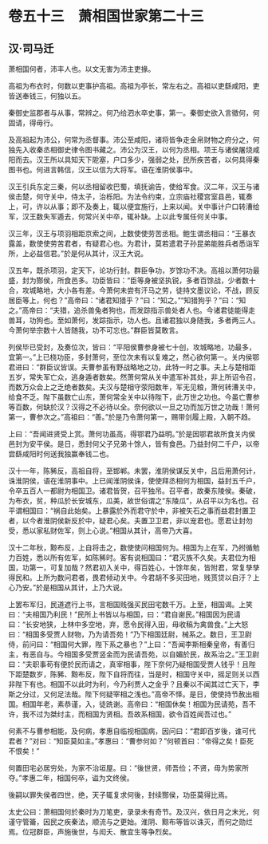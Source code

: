 # 卷五十三　萧相国世家第二十三
## 汉·司马迁
萧相国何者，沛丰人也。以文无害为沛主吏掾。    
    
高祖为布衣时，何数以吏事护高祖。高祖为亭长，常左右之。高祖以吏繇咸阳，吏皆送奉钱三，何独以五。    
    
秦御史监郡者与从事，常辨之。何乃给泗水卒史事，第一。秦御史欲入言徵何，何固请，得毋行。    
    
及高祖起为沛公，何常为丞督事。沛公至咸阳，诸将皆争走金帛财物之府分之，何独先入收秦丞相御史律令图书藏之。沛公为汉王，以何为丞相。项王与诸侯屠烧咸阳而去。汉王所以具知天下阸塞，户口多少，强弱之处，民所疾苦者，以何具得秦图书也。何进言韩信，汉王以信为大将军。语在淮阴侯事中。    
    
汉王引兵东定三秦，何以丞相留收巴蜀，填抚谕告，使给军食。汉二年，汉王与诸侯击楚，何守关中，侍太子，治栎阳。为法令约束，立宗庙社稷宫室县邑，辄奏上，可，许以从事；即不及奏上，辄以便宜施行，上来以闻。关中事计户口转漕给军，汉王数失军遁去，何常兴关中卒，辄补缺。上以此专属任何关中事。    
    
汉三年，汉王与项羽相距京索之间，上数使使劳苦丞相。鲍生谓丞相曰：“王暴衣露盖，数使使劳苦君者，有疑君心也。为君计，莫若遣君子孙昆弟能胜兵者悉诣军所，上必益信君。”於是何从其计，汉王大说。    
    
汉五年，既杀项羽，定天下，论功行封。群臣争功，岁馀功不决。高祖以萧何功最盛，封为酂侯，所食邑多。功臣皆曰：“臣等身被坚执锐，多者百馀战，少者数十合，攻城略地，大小各有差。今萧何未尝有汗马之劳，徒持文墨议论，不战，顾反居臣等上，何也？”高帝曰：“诸君知猎乎？”曰：“知之。”“知猎狗乎？”曰：“知之。”高帝曰：“夫猎，追杀兽兔者狗也，而发踪指示兽处者人也。今诸君徒能得走兽耳，功狗也。至如萧何，发踪指示，功人也。且诸君独以身随我，多者两三人。今萧何举宗数十人皆随我，功不可忘也。”群臣皆莫敢言。    
    
列侯毕已受封，及奏位次，皆曰：“平阳侯曹参身被七十创，攻城略地，功最多，宜第一。”上已桡功臣，多封萧何，至位次未有以复难之，然心欲何第一。关内侯鄂君进曰：“群臣议皆误。夫曹参虽有野战略地之功，此特一时之事。夫上与楚相距五岁，常失军亡众，逃身遁者数矣。然萧何常从关中遣军补其处，非上所诏令召，而数万众会上之乏绝者数矣。夫汉与楚相守荥阳数年，军无见粮，萧何转漕关中，给食不乏。陛下虽数亡山东，萧何常全关中以待陛下，此万世之功也。今虽亡曹参等百数，何缺於汉？汉得之不必待以全。奈何欲以一旦之功而加万世之功哉！萧何第一，曹参次之。”高祖曰：“善。”於是乃令萧何第一，赐带剑履上殿，入朝不趋。    
    
上曰：“吾闻进贤受上赏。萧何功虽高，得鄂君乃益明。”於是因鄂君故所食关内侯邑封为安平侯。是日，悉封何父子兄弟十馀人，皆有食邑。乃益封何二千户，以帝尝繇咸阳时何送我独赢奉钱二也。    
    
汉十一年，陈豨反，高祖自将，至邯郸。未罢，淮阴侯谋反关中，吕后用萧何计，诛淮阴侯，语在淮阴事中。上已闻淮阴侯诛，使使拜丞相何为相国，益封五千户，令卒五百人一都尉为相国卫。诸君皆贺，召平独吊。召平者，故秦东陵侯。秦破，为布衣，贫，种瓜於长安城东，瓜美，故世俗谓之“东陵瓜”，从召平以为名也。召平谓相国曰：“祸自此始矣。上暴露於外而君守於中，非被矢石之事而益君封置卫者，以今者淮阴侯新反於中，疑君心矣。夫置卫卫君，非以宠君也。愿君让封勿受，悉以家私财佐军，则上心说。”相国从其计，高帝乃大喜。    
    
汉十二年秋，黥布反，上自将击之，数使使问相国何为。相国为上在军，乃拊循勉力百姓，悉以所有佐军，如陈豨时。客有说相国曰：“君灭族不久矣。夫君位为相国，功第一，可复加哉？然君初入关中，得百姓心，十馀年矣，皆附君，常复孳孳得民和。上所为数问君者，畏君倾动关中。今君胡不多买田地，贱贳贷以自汙？上心乃安。”於是相国从其计，上乃大说。    
    
上罢布军归，民道遮行上书，言相国贱强买民田宅数千万。上至，相国谒。上笑曰：“夫相国乃利民！”民所上书皆以与相国，曰：“君自谢民。”相国因为民请曰：“长安地狭，上林中多空地，弃，愿令民得入田，毋收稿为禽兽食。”上大怒曰：“相国多受贾人财物，乃为请吾苑！”乃下相国廷尉，械系之。数日，王卫尉侍，前问曰：“相国何大罪，陛下系之暴也？”上曰：“吾闻李斯相秦皇帝，有善归主，有恶自与。今相国多受贾竖金而为民请吾苑，以自媚於民，故系治之。”王卫尉曰：“夫职事苟有便於民而请之，真宰相事，陛下奈何乃疑相国受贾人钱乎！且陛下距楚数岁，陈豨、黥布反，陛下自将而往，当是时，相国守关中，摇足则关以西非陛下有也。相国不以此时为利，今乃利贾人之金乎？且秦以不闻其过亡天下，李斯之分过，又何足法哉。陛下何疑宰相之浅也。”高帝不怿。是日，使使持节赦出相国。相国年老，素恭谨，入，徒跣谢。高帝曰：“相国休矣！相国为民请苑，吾不许，我不过为桀纣主，而相国为贤相。吾故系相国，欲令百姓闻吾过也。”    
    
何素不与曹参相能，及何病，孝惠自临视相国病，因问曰：“君即百岁後，谁可代君者？”对曰：“知臣莫如主。”孝惠曰：“曹参何如？”何顿首曰：“帝得之矣！臣死不恨矣！”    
    
何置田宅必居穷处，为家不治垣屋。曰：“後世贤，师吾俭；不贤，毋为势家所夺。”孝惠二年，相国何卒，谥为文终侯。    
    
後嗣以罪失侯者四世，绝，天子辄复求何後，封续酂侯，功臣莫得比焉。    
    
太史公曰：萧相国何於秦时为刀笔吏，录录未有奇节。及汉兴，依日月之末光，何谨守管籥，因民之疾秦法，顺流与之更始。淮阴、黥布等皆以诛灭，而何之勋烂焉。位冠群臣，声施後世，与闳夭、散宜生等争烈矣。    
    
